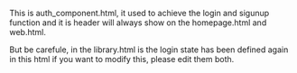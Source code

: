 This is auth_component.html, it used to achieve the login and sigunup function and it is header will always
show on the homepage.html and web.html.


But be carefule, in the library.html is the login state has been defined again in this html
if you want to modify this, please edit them both.
